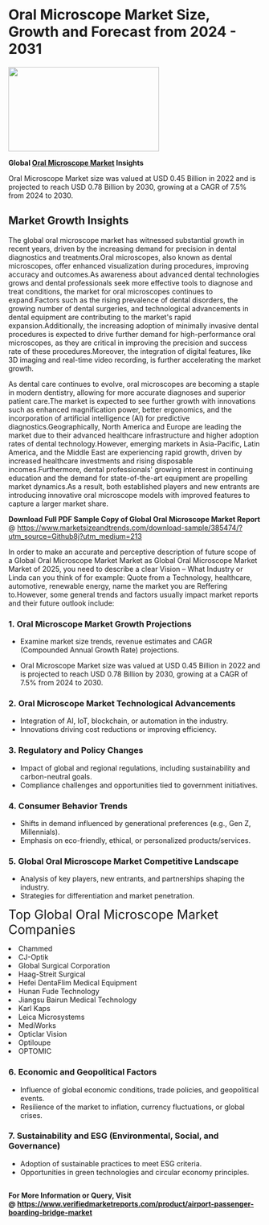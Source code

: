 <H1>Oral Microscope Market Size, Growth and Forecast from 2024 - 2031</H1><img class="aligncenter size-medium wp-image-584254" src="https://thirdeyenews.in/wp-content/uploads/2024/09/Global-Market-Research-300x168.jpeg" alt="" width="300" height="168" /><p><strong>Global&nbsp;<a href="https://www.marketsizeandtrends.com/download-sample/385474/?utm_source=Github8j?utm_medium=213">Oral Microscope Market</a> Insights</strong></p><p>Oral Microscope Market size was valued at USD 0.45 Billion in 2022 and is projected to reach USD 0.78 Billion by 2030, growing at a CAGR of 7.5% from 2024 to 2030.</p><p><h2>Market Growth Insights</h2> <p>The global oral microscope market has witnessed substantial growth in recent years, driven by the increasing demand for precision in dental diagnostics and treatments.Oral microscopes, also known as dental microscopes, offer enhanced visualization during procedures, improving accuracy and outcomes.As awareness about advanced dental technologies grows and dental professionals seek more effective tools to diagnose and treat conditions, the market for oral microscopes continues to expand.Factors such as the rising prevalence of dental disorders, the growing number of dental surgeries, and technological advancements in dental equipment are contributing to the market's rapid expansion.Additionally, the increasing adoption of minimally invasive dental procedures is expected to drive further demand for high-performance oral microscopes, as they are critical in improving the precision and success rate of these procedures.Moreover, the integration of digital features, like 3D imaging and real-time video recording, is further accelerating the market growth.</p> <p>As dental care continues to evolve, oral microscopes are becoming a staple in modern dentistry, allowing for more accurate diagnoses and superior patient care.The market is expected to see further growth with innovations such as enhanced magnification power, better ergonomics, and the incorporation of artificial intelligence (AI) for predictive diagnostics.Geographically, North America and Europe are leading the market due to their advanced healthcare infrastructure and higher adoption rates of dental technology.However, emerging markets in Asia-Pacific, Latin America, and the Middle East are experiencing rapid growth, driven by increased healthcare investments and rising disposable incomes.Furthermore, dental professionals' growing interest in continuing education and the demand for state-of-the-art equipment are propelling market dynamics.As a result, both established players and new entrants are introducing innovative oral microscope models with improved features to capture a larger market share.</p> <p><span class=""><strong>Download Full PDF Sample Copy of Global Oral Microscope Market Report</strong> @ <a href="https://www.marketsizeandtrends.com/download-sample/385474/?utm_source=Github8j?utm_medium=213" target="_blank">https://www.marketsizeandtrends.com/download-sample/385474/?utm_source=Github8j?utm_medium=213</a></span></p><p>In order to make an accurate and perceptive description of future scope of a Global&nbsp;Oral Microscope Market Market as Global&nbsp;Oral Microscope Market Market of 2025, you need to describe a clear Vision &ndash; What Industry or Linda can you think of for example: Quote from a Technology, healthcare, automotive, renewable energy, name the market you are Reffering to.However, some general trends and factors usually impact market reports and their future outlook include:</p><h3>1.&nbsp;<strong>Oral Microscope Market Growth Projections</strong></h3><ul><li>Examine market size trends, revenue estimates and CAGR (Compounded Annual Growth Rate) projections.</li><li><p>Oral Microscope Market size was valued at USD 0.45 Billion in 2022 and is projected to reach USD 0.78 Billion by 2030, growing at a CAGR of 7.5% from 2024 to 2030.</p></li></ul><h3>2.&nbsp;<strong>Oral Microscope Market Technological Advancements</strong></h3><ul><li>Integration of AI, IoT, blockchain, or automation in the industry.</li><li>Innovations driving cost reductions or improving efficiency.</li></ul><h3>3.&nbsp;<strong>Regulatory and Policy Changes</strong></h3><ul><li>Impact of global and regional regulations, including sustainability and carbon-neutral goals.</li><li>Compliance challenges and opportunities tied to government initiatives.</li></ul><h3>4.&nbsp;<strong>Consumer Behavior Trends</strong></h3><ul><li>Shifts in demand influenced by generational preferences (e.g., Gen Z, Millennials).</li><li>Emphasis on eco-friendly, ethical, or personalized products/services.</li></ul><h3>5.&nbsp;<strong>Global Oral Microscope Market Competitive Landscape</strong></h3><ul><li>Analysis of key players, new entrants, and partnerships shaping the industry.</li><li>Strategies for differentiation and market penetration.</li></ul><p data-pm-slice="1 1 []"><span style="color: inherit; font-family: inherit; font-size: 25px;">Top Global Oral Microscope Market Companies</span></p><div class="" data-test-id=""><p><li>Chammed</li><li> CJ-Optik</li><li> Global Surgical Corporation</li><li> Haag-Streit Surgical</li><li> Hefei DentaFlim Medical Equipment</li><li> Hunan Fude Technology</li><li> Jiangsu Bairun Medical Technology</li><li> Karl Kaps</li><li> Leica Microsystems</li><li> MediWorks</li><li> Opticlar Vision</li><li> Optiloupe</li><li> OPTOMIC</li></p></div><h3>6.&nbsp;<strong>Economic and Geopolitical Factors</strong></h3><ul><li>Influence of global economic conditions, trade policies, and geopolitical events.</li><li>Resilience of the market to inflation, currency fluctuations, or global crises.</li></ul><h3>7.&nbsp;<strong>Sustainability and ESG (Environmental, Social, and Governance)</strong></h3><ul><li>Adoption of sustainable practices to meet ESG criteria.</li><li>Opportunities in green technologies and circular economy principles.</li></ul><h2><strong style="font-size: 14px;">For More Information or Query, Visit @&nbsp;</strong><a style="background-color: #ffffff; font-size: 14px;" href="https://www.marketsizeandtrends.com/report/oral-microscope-market/" target="_blank">https://www.verifiedmarketreports.com/product/airport-passenger-boarding-bridge-market</a></h2>
